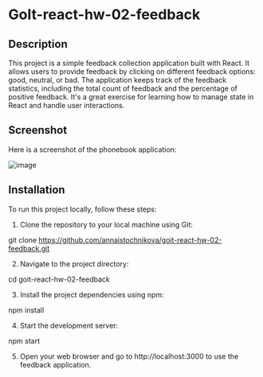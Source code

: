 # GoIt-react-hw-02-feedback

## Description

This project is a simple feedback collection application built with React. It allows users to provide feedback by clicking on different feedback options: good, neutral, or bad. The application keeps track of the feedback statistics, including the total count of feedback and the percentage of positive feedback. It's a great exercise for learning how to manage state in React and handle user interactions.

## Screenshot
Here is a screenshot of the phonebook application:

![image](https://github.com/AnnaIstochnikova/goit-react-hw-02-feedback/assets/122437399/76873077-cf36-4d0f-bf3b-60283d760b1c)

## Installation
To run this project locally, follow these steps:

1. Clone the repository to your local machine using Git:

git clone https://github.com/annaistochnikova/goit-react-hw-02-feedback.git

2. Navigate to the project directory:

cd goit-react-hw-02-feedback

3. Install the project dependencies using npm:

npm install

4. Start the development server:

npm start

5. Open your web browser and go to http://localhost:3000 to use the feedback application.
